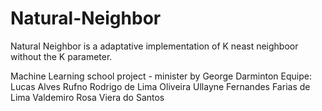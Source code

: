 # Natural-Neighbor
 
 Natural Neighbor is a adaptative implementation of K neast neighboor without the K parameter. 
 
Machine Learning school project - minister by George Darminton 
Equipe: 
  Lucas Alves Rufno
  Rodrigo de Lima Oliveira
  Ullayne Fernandes Farias de Lima
  Valdemiro Rosa Viera do Santos 
